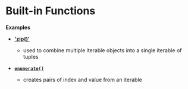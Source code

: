 # Built-in Functions
**Examples**

- **['zip()'](./zip_func.py)**
    - used to combine multiple iterable objects into a single iterable of tuples

- **[`enumerate()`](./enumerate_func.py)**
    - creates pairs of index and value from an iterable